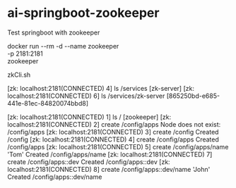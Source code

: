 # ai-springboot-zookeeper
Test springboot with zookeeper



docker run --rm -d --name zookeeper \
-p 2181:2181 \
zookeeper


zkCli.sh

[zk: localhost:2181(CONNECTED) 4] ls /services
[zk-server]
[zk: localhost:2181(CONNECTED) 6] ls /services/zk-server
[865250bd-e685-441e-81ec-84820074bbd8]



[zk: localhost:2181(CONNECTED) 1] ls /
[zookeeper]
[zk: localhost:2181(CONNECTED) 2] create /config/apps
Node does not exist: /config/apps
[zk: localhost:2181(CONNECTED) 3] create /config
Created /config
[zk: localhost:2181(CONNECTED) 4] create /config/apps
Created /config/apps
[zk: localhost:2181(CONNECTED) 5] create /config/apps/name 'Tom'
Created /config/apps/name
[zk: localhost:2181(CONNECTED) 7] create /config/apps::dev
Created /config/apps::dev
[zk: localhost:2181(CONNECTED) 8] create /config/apps::dev/name 'John'
Created /config/apps::dev/name

